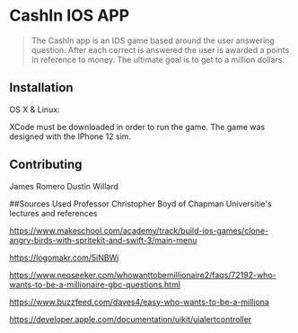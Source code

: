 # CashIn IOS APP
> The CashIn app is an IOS game based around the user answering question. After each correct is answered the user is awarded a points in reference to money. The ultimate goal is to get to a million dollars. 


## Installation

OS X & Linux:

XCode must be downloaded in order to run the game. The game was designed with the IPhone 12 sim. 



## Contributing
James Romero 
Dustin Willard

##Sources Used
Professor Christopher Boyd of Chapman Universitie's lectures and references

https://www.makeschool.com/academy/track/build-ios-games/clone-angry-birds-with-spritekit-and-swift-3/main-menu

https://logomakr.com/5iNBWj

https://www.neoseeker.com/whowanttobemillionaire2/faqs/72192-who-wants-to-be-a-millionaire-gbc-questions.html

https://www.buzzfeed.com/daves4/easy-who-wants-to-be-a-milliona

https://developer.apple.com/documentation/uikit/uialertcontroller
